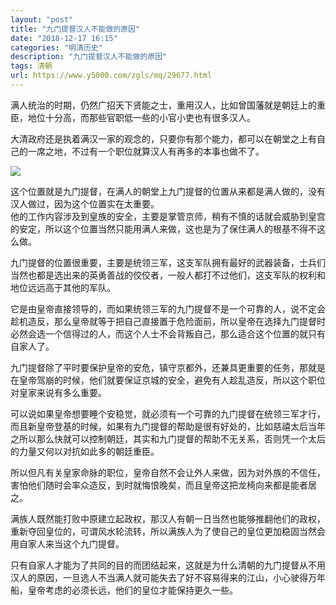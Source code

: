 ```yaml
---
layout: "post"
title: "九门提督汉人不能做的原因"
date: "2018-12-17 16:15"
categories: "明清历史"
description: "九门提督汉人不能做的原因"
tags: 清朝
url: https://www.y5000.com/zgls/mq/29677.html
---
```






满人统治的时期，仍然广招天下贤能之士，重用汉人，比如曾国藩就是朝廷上的重臣，地位十分高，而那些官职低一些的小官小吏也有很多汉人。

大清政府还是执着满汉一家的观念的，只要你有那个能力，都可以在朝堂之上有自己的一席之地，不过有一个职位就算汉人有再多的本事也做不了。

![](https://img.y5000.com/uploads/allimg/180410/8-1P410155319442.jpg)

这个位置就是九门提督，在满人的朝堂上九门提督的位置从来都是满人做的，没有汉人做过，因为这个位置实在太重要。  
他的工作内容涉及到皇族的安全，主要是掌管京师，稍有不慎的话就会威胁到皇宫的安定，所以这个位置当然只能用满人来做，这也是为了保住满人的根基不得不这么做。

九门提督的位置很重要，主要是统领三军，这支军队拥有最好的武器装备，士兵们当然也都是选出来的英勇善战的佼佼者，一般人都打不过他们，这支军队的权利和地位远远高于其他的军队。

它是由皇帝直接领导的，而如果统领三军的九门提督不是一个可靠的人，说不定会趁机造反，那么皇帝就等于把自己直接置于危险面前，所以皇帝在选择九门提督时必然会选一个信得过的人，而这个人士不会背叛自己，那么适合这个位置的就只有自家人了。

九门提督除了平时要保护皇帝的安危，镇守京都外，还兼具更重要的任务，那就是在皇帝驾崩的时候，他们就要保证京城的安全，避免有人趁乱造反，所以这个职位对皇家来说有多么重要。

可以说如果皇帝想要睡个安稳觉，就必须有一个可靠的九门提督在统领三军才行，而且新皇帝登基的时候，如果有九门提督的帮助是很有好处的，比如慈禧太后当年之所以那么快就可以控制朝廷，其实和九门提督的帮助不无关系，否则凭一个太后的力量又何以对抗如此多的朝廷重臣。

所以但凡有关皇家命脉的职位，皇帝自然不会让外人来做，因为对外族的不信任，害怕他们随时会率众造反，到时就悔恨晚矣，而且皇帝这把龙椅向来都是能者居之。

满族人既然能打败中原建立起政权，那汉人有朝一日当然也能够推翻他们的政权，重新夺回皇位的，可谓风水轮流转，所以满族人为了使自己的皇位更加稳固当然会用自家人来当这个九门提督。

只有自家人才能为了共同的目的而团结起来，这就是为什么清朝的九门提督从不用汉人的原因，一旦选人不当满人就可能失去了好不容易得来的江山，小心驶得万年船，皇帝考虑的必须长远，他们的皇位才能保持更久一些。
